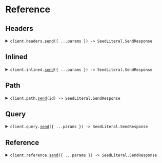 # Reference
## Headers
<details><summary><code>client.headers.<a href="/src/api/resources/headers/client/Client.ts">send</a>({ ...params }) -> SeedLiteral.SendResponse</code></summary>
<dl>
<dd>

#### 🔌 Usage

<dl>
<dd>

<dl>
<dd>

```typescript
await client.headers.send({
    query: "What is the weather today"
});

```
</dd>
</dl>
</dd>
</dl>

#### ⚙️ Parameters

<dl>
<dd>

<dl>
<dd>

**request:** `SeedLiteral.SendLiteralsInHeadersRequest` 
    
</dd>
</dl>

<dl>
<dd>

**requestOptions:** `Headers.RequestOptions` 
    
</dd>
</dl>
</dd>
</dl>


</dd>
</dl>
</details>

## Inlined
<details><summary><code>client.inlined.<a href="/src/api/resources/inlined/client/Client.ts">send</a>({ ...params }) -> SeedLiteral.SendResponse</code></summary>
<dl>
<dd>

#### 🔌 Usage

<dl>
<dd>

<dl>
<dd>

```typescript
await client.inlined.send({
    temperature: 10.1,
    context: "You're super wise",
    maybeContext: "You're super wise",
    objectWithLiteral: {
        nestedLiteral: {
            myLiteral: "How super cool"
        }
    },
    query: "What is the weather today"
});

```
</dd>
</dl>
</dd>
</dl>

#### ⚙️ Parameters

<dl>
<dd>

<dl>
<dd>

**request:** `SeedLiteral.SendLiteralsInlinedRequest` 
    
</dd>
</dl>

<dl>
<dd>

**requestOptions:** `Inlined.RequestOptions` 
    
</dd>
</dl>
</dd>
</dl>


</dd>
</dl>
</details>

## Path
<details><summary><code>client.path.<a href="/src/api/resources/path/client/Client.ts">send</a>(id) -> SeedLiteral.SendResponse</code></summary>
<dl>
<dd>

#### 🔌 Usage

<dl>
<dd>

<dl>
<dd>

```typescript
await client.path.send("123");

```
</dd>
</dl>
</dd>
</dl>

#### ⚙️ Parameters

<dl>
<dd>

<dl>
<dd>

**id:** `"123"` 
    
</dd>
</dl>

<dl>
<dd>

**requestOptions:** `Path.RequestOptions` 
    
</dd>
</dl>
</dd>
</dl>


</dd>
</dl>
</details>

## Query
<details><summary><code>client.query.<a href="/src/api/resources/query/client/Client.ts">send</a>({ ...params }) -> SeedLiteral.SendResponse</code></summary>
<dl>
<dd>

#### 🔌 Usage

<dl>
<dd>

<dl>
<dd>

```typescript
await client.query.send({
    prompt: "You are a helpful assistant",
    optional_prompt: "You are a helpful assistant",
    alias_prompt: "You are a helpful assistant",
    alias_optional_prompt: "You are a helpful assistant",
    stream: false,
    optional_stream: false,
    alias_stream: false,
    alias_optional_stream: false,
    query: "What is the weather today"
});

```
</dd>
</dl>
</dd>
</dl>

#### ⚙️ Parameters

<dl>
<dd>

<dl>
<dd>

**request:** `SeedLiteral.SendLiteralsInQueryRequest` 
    
</dd>
</dl>

<dl>
<dd>

**requestOptions:** `Query.RequestOptions` 
    
</dd>
</dl>
</dd>
</dl>


</dd>
</dl>
</details>

## Reference
<details><summary><code>client.reference.<a href="/src/api/resources/reference/client/Client.ts">send</a>({ ...params }) -> SeedLiteral.SendResponse</code></summary>
<dl>
<dd>

#### 🔌 Usage

<dl>
<dd>

<dl>
<dd>

```typescript
await client.reference.send({
    prompt: "You are a helpful assistant",
    stream: false,
    context: "You're super wise",
    query: "What is the weather today",
    containerObject: {
        nestedObjects: [{
                literal1: "literal1",
                literal2: "literal2",
                strProp: "strProp"
            }]
    }
});

```
</dd>
</dl>
</dd>
</dl>

#### ⚙️ Parameters

<dl>
<dd>

<dl>
<dd>

**request:** `SeedLiteral.SendRequest` 
    
</dd>
</dl>

<dl>
<dd>

**requestOptions:** `Reference.RequestOptions` 
    
</dd>
</dl>
</dd>
</dl>


</dd>
</dl>
</details>
